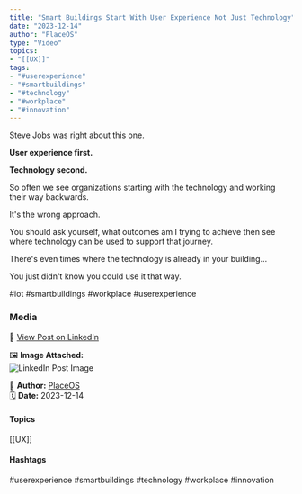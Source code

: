```yaml
---
title: "Smart Buildings Start With User Experience Not Just Technology"  
date: "2023-12-14"  
author: "PlaceOS"  
type: "Video"  
topics:  
- "[[UX]]"  
tags:  
- "#userexperience"  
- "#smartbuildings"  
- "#technology"  
- "#workplace"  
- "#innovation"  
---
```



Steve Jobs was right about this one.

**User experience first.**

**Technology second.**

So often we see organizations starting with the technology and working their way backwards.

It's the wrong approach.

You should ask yourself, what outcomes am I trying to achieve then see where technology can be used to support that journey.

There's even times where the technology is already in your building...  
  
You just didn't know you could use it that way.

#iot #smartbuildings #workplace #userexperience

### Media

🔗 [View Post on LinkedIn](https://www.linkedin.com/feed/update/urn:li:activity:7140924666763702272)  
  
🖼 **Image Attached:**  
![LinkedIn Post Image](https://media.licdn.com/dms/image/v2/D4E10AQG_Dp2T3zzgEQ/videocover-high/videocover-high/0/1702527488735?e=1742263200&v=beta&t=J70Y4uGotHceMG1VtLJ6TxN-YRIu_8bSwSq_rNTKgWA)  
  
👤 **Author:** [PlaceOS](https://www.linkedin.com/in/jonathanmcfarlane/)  
🗓️ **Date:** 2023-12-14

#### Topics

[[UX]]  

#### Hashtags

#userexperience #smartbuildings #technology #workplace #innovation